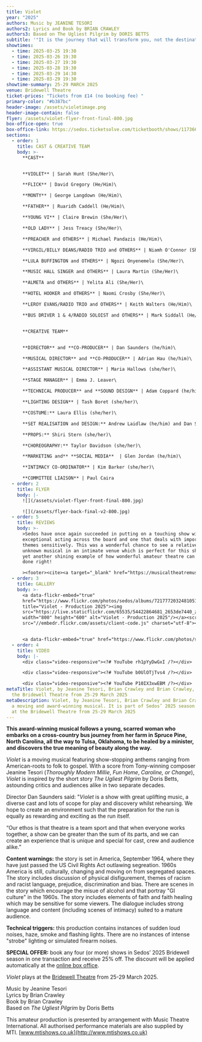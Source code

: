 ```yaml
---
title: Violet
year: "2025"
authors: Music by JEANINE TESORI
authors2: Lyrics and Book by BRIAN CRAWLEY
authors3: Based on The Ugliest Pilgrim by DORIS BETTS
subtitle: '"It is the journey that will transform you, not the destination"'
showtimes:
  - time: 2025-03-25 19:30
  - time: 2025-03-26 19:30
  - time: 2025-03-27 19:30
  - time: 2025-03-28 19:30
  - time: 2025-03-29 14:30
  - time: 2025-03-29 19:30
showtime-summary: 25-29 MARCH 2025
venue: Bridewell Theatre
ticket-prices: "Tickets from £14 (no booking fee) "
primary-color: "#b387bc"
header-image: /assets/violetimage.png
header-image-contain: false
flyer: /assets/violet-flyer-front-final-800.jpg
box-office-open: true
box-office-link: https://sedos.ticketsolve.com/ticketbooth/shows/1173660209
sections:
  - order: 1
    title: CAST & CREATIVE TEAM
    body: >-
      **CAST**


      **VIOLET** | Sarah Hunt (She/Her)\

      **FLICK** | David Gregory (He/Him)\

      **MONTY** | George Langdown (He/Him)\

      **FATHER** | Ruaridh Caddell (He/Him)\

      **YOUNG VI** | Claire Brewin (She/Her)\

      **OLD LADY** | Jess Treacy (She/Her)\

      **PREACHER and OTHERS** | Michael Pandazis (He/Him)\

      **VIRGIL/BILLY DEANS/RADIO TRIO and OTHERS** | Niamh O'Connor (She/They)\

      **LULA BUFFINGTON and OTHERS** | Ngozi Onyenemelu (She/Her)\

      **MUSIC HALL SINGER and OTHERS** | Laura Martin (She/Her)\

      **ALMETA and OTHERS** | Yelita Ali (She/Her)\

      **HOTEL HOOKER and OTHERS** | Naomi Crosby (She/Her)\

      **LEROY EVANS/RADIO TRIO and OTHERS** | Keith Walters (He/Him)\

      **BUS DRIVER 1 & 4/RADIO SOLOIST and OTHERS** | Mark Siddall (He/Him)


      **CREATIVE TEAM**


      **DIRECTOR** and **CO-PRODUCER** | Dan Saunders (he/him)\

      **MUSICAL DIRECTOR** and **CO-PRODUCER** | Adrian Hau (he/him)\

      **ASSISTANT MUSICAL DIRECTOR** | Maria Hallows (she/her)\

      **STAGE MANAGER** | Emma J. Leaver\

      **TECHNICAL PRODUCER** and **SOUND DESIGN** | Adam Coppard (he/him)\

      **LIGHTING DESIGN** | Tash Boret (she/her)\

      **COSTUME:** Laura Ellis (she/her)\

      **SET REALISATION and DESIGN:** Andrew Laidlaw (he/him) and Dan Saunders (he/him)\

      **PROPS:** Shiri Stern (she/her)\

      **CHOREOGRAPHY:** Taylor Davidson (she/her)\

      **MARKETING and** **SOCIAL MEDIA**  | Glen Jordan (he/him)\

      **INTIMACY CO-ORDINATOR** | Kim Barker (she/her)\

      **COMMITTEE LIAISON** | Paul Caira
  - order: 2
    title: FLYER
    body: |-
      ![](/assets/violet-flyer-front-final-800.jpg)

      ![](/assets/flyer-back-final-v2-800.jpg)
  - order: 5
    title: REVIEWS
    body: >-
      >Sedos have once again succeeded in putting on a touching show with
      exceptional acting across the board and one that deals with important
      themes sensitively. This was a wonderful chance to see a relatively
      unknown musical in an intimate venue which is perfect for this show and
      yet another shining example of how wonderful amateur theatre can be when
      done right!

      ><footer><cite><a target="_blank" href="https://musicaltheatremusings.co.uk/violet-sedos">Violet, 2025, Musical Theatre Musings</a></cite></footer>
  - order: 3
    title: GALLERY
    body: >-
      <a data-flickr-embed="true"
      href="https://www.flickr.com/photos/sedos/albums/72177720324810519"
      title="Violet - Production 2025"><img
      src="https://live.staticflickr.com/65535/54422864681_2653de7440_z.jpg"
      width="800" height="600" alt="Violet - Production 2025"/></a><script async
      src="//embedr.flickr.com/assets/client-code.js" charset="utf-8"></script>


      <a data-flickr-embed="true" href="https://www.flickr.com/photos/sedos/albums/72177720324810614" title="Violet - Rehearsals - 2025"><img src="https://live.staticflickr.com/65535/54422869296_b1d40a3e39_c.jpg" width="800" height="600" alt="Violet - Rehearsals - 2025"/></a><script async src="//embedr.flickr.com/assets/client-code.js" charset="utf-8"></script>
  - order: 4
    title: VIDEO
    body: |-
      <div class="video-responsive"><?# YouTube rh1pYyDwGxI /?></div>

      <div class="video-responsive"><?# YouTube b0UlOTjTvs4 /?></div>

      <div class="video-responsive"><?# YouTube P10IX3xwEBM /?></div>
metaTitle: Violet, by Jeanine Tesori, Brian Crawley and Brian Crawley, plays at
  the Bridewell Theatre from 25-29 March 2025
metaDescription: Violet, by Jeanine Tesori, Brian Crawley and Brian Crawley, is
  a moving and award-winning musical. It is part of Sedos’ 2025 season and plays
  at the Bridewell Theatre from 25-29 March 2025
---
```

**This award-winning musical follows a young, scarred** **woman who embarks on a cross-country bus journey from her farm in Spruce Pine, North Carolina, all the way to Tulsa, Oklahoma, to be healed by a minister, and discovers the true meaning of beauty along the way.**

*Violet* is a moving musical featuring show-stopping anthems ranging from American-roots to folk to gospel. With a score from Tony-winning composer Jeanine Tesori (*Thoroughly Modern Millie*, *Fun Home*, *Caroline, or Change*), *Violet* is inspired by the short story *The Ugliest Pilgrim* by Doris Betts, astounding critics and audiences alike in two separate decades.

Director Dan Saunders said: "*Violet* is a show with great uplifting music, a diverse cast and lots of scope for play and discovery whilst rehearsing. We hope to create an environment such that the preparation for the run is equally as rewarding and exciting as the run itself. 

“Our ethos is that theatre is a team sport and that when everyone works together, a show can be greater than the sum of its parts, and we can create an experience that is unique and special for cast, crew and audience alike.”

**Content warnings:** the story is set in America, September 1964, where they have just passed the US Civil Rights Act outlawing segreation. 1960s America is still, culturally, changing and moving on from segregated spaces. The story includes discussion of physical disfigurement, themes of racism and racist language, prejudice, discrimination and bias. There are scenes in the story which encourage the misue of alcohol and that portray "GI culture" in the 1960s. The story includes elements of faith and faith healing which may be sensitive for some viewers. The dialogue includes strong language and content (including scenes of intimacy) suited to a mature audience.

**Technical triggers:** this production contains instances of sudden loud noises, haze, smoke and flashing lights. There are no instances of intense "strobe" lighting or simulated firearm noises. 

**SPECIAL OFFER:** book any four (or more) shows in Sedos’ 2025 Bridewell season in one transaction and receive 25% off. The discount will be applied automatically at the [online box office](https://sedos.ticketsolve.com/ticketbooth/shows). 

*Violet* plays at the [Bridewell Theatre](https://www.sedos.co.uk/venues/bridewell) from 25-29 March 2025.

Music by Jeanine Tesori\
Lyrics by Brian Crawley\
Book by Brian Crawley\
Based on *The Ugliest Pilgrim* by Doris Betts

This amateur production is presented by arrangement with Music Theatre International. All authorised performance materials are also supplied by MTI. [www.mtishows.co.uk](http://www.mtishows.co.uk)
